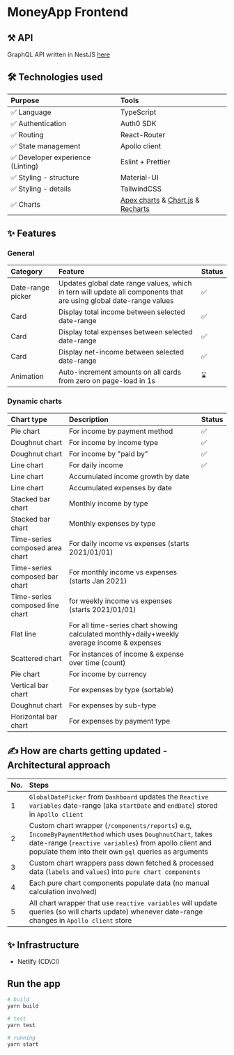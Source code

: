 # MoneyApp Frontend

## ⚒️ API
GraphQL API written in NestJS [here](https://github.com/Mingyang-Li/moneyapp-api)

## 🛠️ Technologies used
| Purpose | Tools |
| :--- | :---- |
| ✅ Language | TypeScript |
| ✅ Authentication | Auth0 SDK |
| ✅ Routing | React-Router |
| ✅ State management | Apollo client |
| ✅ Developer experience (Linting) | Eslint + Prettier |
| ✅ Styling - structure | Material-UI |
| ✅ Styling - details | TailwindCSS |
| ✅ Charts | [Apex charts](https://apexcharts.com/docs/react-charts/) & [Chart.js](https://react-chartjs-2.netlify.app/examples) & [Recharts](https://recharts.org/en-US/examples) |

## ✨ Features

### General
| Category | Feature | Status |
| :--- | :---- | :---- |
| Date-range picker | Updates global date range values, which in tern will update all components that are using global date-range values | ✅ |
| Card | Display total income between selected date-range | ✅ |
| Card | Display total expenses between selected date-range | ✅ |
| Card | Display net-income between selected date-range | ✅ |
| Animation | Auto-increment amounts on all cards from zero on page-load in 1s | ⌛ |

### Dynamic charts
| Chart type | Description | Status |
| :--- | :---- | :---- |
| Pie chart | For income by payment method | ✅ |
| Doughnut chart | For income by income type | ✅ |
| Doughnut chart | For income by "paid by" | ✅ |
| Line chart | For daily income | ✅ |
| Line chart | Accumulated income growth by date |
| Line chart | Accumulated expenses by date |
| Stacked bar chart | Monthly income by type |
| Stacked bar chart | Monthly expenses by type |
| Time-series composed area chart   | For daily income vs expenses (starts 2021/01/01) |
| Time-series composed bar chart | For monthly income vs expenses (starts Jan 2021)|
| Time-series composed line chart  | for weekly income vs expenses (starts 2021/01/01) |
| Flat line | For all time-series chart showing calculated monthly+daily+weekly average income & expenses|
| Scattered chart | For instances of income & expense over time (count) |
| Pie chart | For income by currency |
| Vertical bar chart | For expenses by type (sortable) |
| Doughnut chart | For expenses by sub-type |
| Horizontal bar chart | For expenses by payment type |

##  ✍️ How are charts getting updated - Architectural approach
| No. | Steps
| :--- | :--- |
| 1 | `GlobalDatePicker` from `Dashboard` updates the `Reactive variables` date-range (aka `startDate` and `endDate`)  stored in `Apollo client` |
| 2 | Custom chart wrapper (`/components/reports`) e.g, `IncomeByPaymentMethod` which uses `DoughnutChart`, takes date-range (`reactive variables`) from apollo client and populate them into their own `gql` queries as arguments
| 3 | Custom chart wrappers pass down fetched & processed data (`labels` and `values`) into `pure chart components`
| 4 | Each pure chart components populate data (no manual calculation involved)
| 5 | All chart wrapper that use `reactive variables` will update queries (so will charts update) whenever date-range changes in `Apollo client` store

## ✨ Infrastructure
- Netlify (CD\CI)

## Run the app
```bash
# build
yarn build

# test
yarn test

# running
yarn start
```
